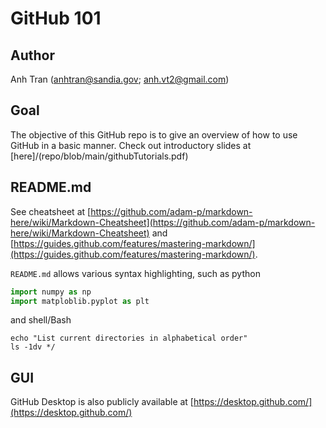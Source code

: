 # GitHub 101

## Author

Anh Tran (anhtran@sandia.gov; anh.vt2@gmail.com)

## Goal

The objective of this GitHub repo is to give an overview of how to use GitHub in a basic manner. Check out introductory slides at [here]/(repo/blob/main/githubTutorials.pdf)

## README.md

See cheatsheet at [https://github.com/adam-p/markdown-here/wiki/Markdown-Cheatsheet](https://github.com/adam-p/markdown-here/wiki/Markdown-Cheatsheet) and [https://guides.github.com/features/mastering-markdown/](https://guides.github.com/features/mastering-markdown/).

`README.md` allows various syntax highlighting, such as python

```python
import numpy as np
import matploblib.pyplot as plt
```

and shell/Bash
```shell
echo "List current directories in alphabetical order"
ls -1dv */
```


## GUI

GitHub Desktop is also publicly available at [https://desktop.github.com/](https://desktop.github.com/)


